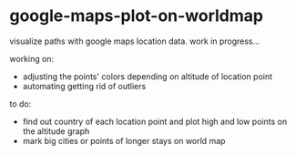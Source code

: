 # google-maps-plot-on-worldmap
visualize paths with google maps location data. work in progress...

working on:
- adjusting the points' colors depending on altitude of location point
- automating getting rid of outliers

to do:
- find out country of each location point and plot high and low points on the altitude graph
- mark big cities or points of longer stays on world map
